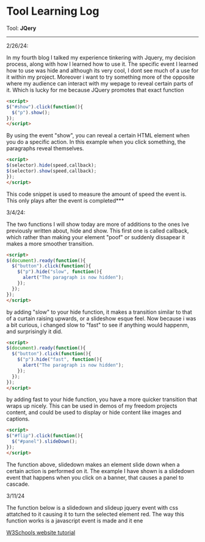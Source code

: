 # Tool Learning Log

Tool: **JQery**

---

2/26/24:

In my fourth blog I talked my experience tinkering with Jquery, my decision process, along with how I learned how to use it. The specific event I learned how to use was hide and although its very cool, I dont see much of a use for it within my project. Moreover i want to try something more of the opposite where my audience can interact with my wepage to reveal certain parts of it. Which is lucky for me because JQuery promotes that exact function

```html
<script>
$("#show").click(function(){
  $("p").show();
});
</script>
```

By using the event "show", you can reveal a certain HTML element when you do a specific action. In this example when you click something, the paragraphs reveal themselves.


```html
<script>
$(selector).hide(speed,callback);
$(selector).show(speed,callback);
});
</script>
```

This code snippet is used to measure the amount of speed the event is. This only plays after the event is completed***

3/4/24:

The two functions I will show today are more of additions to the ones Ive previously written about, hide and show. This first one is called callback, which rather than making your element "poof" or suddenly dissapear it makes a more smoother transition.

```html
<script>
$(document).ready(function(){
  $("button").click(function(){
    $("p").hide("slow", function(){
      alert("The paragraph is now hidden");
    });
  });
});
</script>
```
by adding "slow" to your hide function, it makes a transition similar to that of a curtain raising upwards, or a slideshow esque feel. Now because i was a bit curious, i changed slow to "fast" to see if anything would happenm, and surprisingly it did.

```html
<script>
$(document).ready(function(){
  $("button").click(function(){
    $("p").hide("fast", function(){
      alert("The paragraph is now hidden");
    });
  });
});
</script>
```

by adding fast to your hide function, you have a more quicker transition that wraps up nicely. This can be used in demos of my freedom projects content, and could be used to display or hide content like images and captions.

```html
<script>
$("#flip").click(function(){
  $("#panel").slideDown();
});
</script>
```
The function above, slidedown makes an element slide down when a certain action is performed on it. The example I have shown is a slidedown event that happens when you click on a banner, that causes a panel to cascade.

3/11/24

The function below is a slidedown and slideup jquery event with css attatched to it causing it to turn the selected element red. The way this function works is a javascript event is made and it ene




[W3Schools website tutorial](https://www.w3schools.com/jquery/jquery_hide_show.asp)

<!--
* Links you used today (websites, videos, etc)
* Things you tried, progress you made, etc
* Challenges, a-ha moments, etc
* Questions you still have
* What you're going to try next
-->
